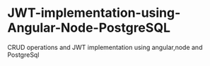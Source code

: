 # JWT-implementation-using-Angular-Node-PostgreSQL
CRUD operations and JWT implementation using angular,node and PostgreSql
